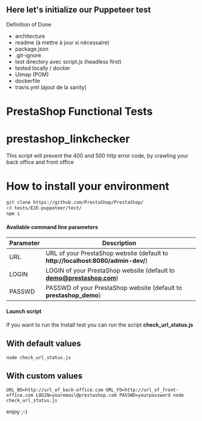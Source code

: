 ## Here let's initialize our Puppeteer test

Definition of Done
- architecture
- readme (à mettre à jour si nécessaire)
- package.json
- .git-ignore
- test directory avec script.js (headless first)
- tested locally / docker
- Uimap (POM)
- dockerfile
- travis.yml (ajout de la sanity)

# PrestaShop Functional Tests

# prestashop_linkchecker
This script will prevent the 400 and 500 http error code, by crawling your back office and front office

# How to install your environment

```bash
git clone https://github.com/PrestaShop/PrestaShop/
cd tests/E2E-puppeteer/test/
npm i
```

#### Available command line parameters

| Parameter           | Description      |
|---------------------|----------------- |
| URL                 | URL of your PrestaShop website (default to **http://localhost:8080/admin-dev/**) |
| LOGIN               | LOGIN of your PrestaShop website (default to **demo@prestashop.com**) |
| PASSWD              | PASSWD of your PrestaShop website (default to **prestashop_demo**) |

#### Launch script
If you want to run the Install test you can run the script **check_url_status.js**
## With default values
```
node check_url_status.js
```
## With custom values
```
URL_BO=http://url_of_back-office.com URL_FO=http://url_of_front-office.com LOGIN=youremail@prestashop.com PASSWD=yourpassword node check_url_status.js
```
enjoy ;-)

